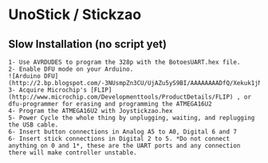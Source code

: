 # UnoStick / Stickzao

## Slow Installation (no script yet)
	1- Use AVRDUDES to program the 328p with the BotoesUART.hex file.
	2- Enable DFU mode on your Arduino.
	![Arduino DFU](http://2.bp.blogspot.com/-3NUsmpZn3CU/UjAZu5yS9BI/AAAAAAAADfQ/Xekuk1jNh4Y/s320/ArduinoUno_R3_Front_450px.jpg)
	3- Acquire Microchip's [FLIP](http://www.microchip.com/Developmenttools/ProductDetails/FLIP) , or dfu-programmer for erasing and programming the ATMEGA16U2
	4- Program the ATMEGA16U2 with Joystickzao.hex
	5- Power Cycle the whole thing by unplugging, waiting, and replugging the USB cable.
	6- Insert button connections in Analog A5 to A0, Digital 6 and 7
	6- Insert stick connections in Digital 2 to 5. *Do not connect anything on 0 and 1*, these are the UART ports and any connection there will make controller unstable.


 
 